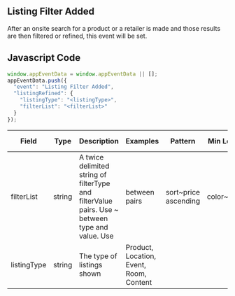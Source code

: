 ## Listing Filter Added

After an onsite search for a product or a retailer is made and those results are then filtered or refined, this event will be set.

## Javascript Code
```js
window.appEventData = window.appEventData || [];
appEventData.push({
  "event": "Listing Filter Added",
  "listingRefined": {
    "listingType": "<listingType>",
    "filterList": "<filterList>"
  }
});
```

|Field|Type|Description|Examples|Pattern|Min Length|Max Length|Minimum|Maximum|Multiple Of|
| --- | --- | --- | --- | --- | --- | --- | --- | --- | --- |
|filterList|string|A twice delimited string of filterType and filterValue pairs.  Use ~ between type and value.  Use | between pairs|sort~price ascending|color~green|size~medium|||||||
|listingType|string|The type of listings shown|Product, Location, Event, Room, Content|||||||

